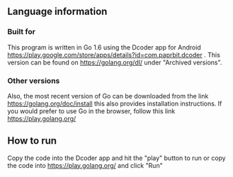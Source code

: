 ## Language information 
### Built for
This program is written in Go 1.6 using the Dcoder app for Android 
<https://play.google.com/store/apps/details?id=com.paprbit.dcoder> . This 
version can be found on <https://golang.org/dl/> under "Archived versions". 
### Other versions
Also, the most recent version of Go can be downloaded from the link 
<https://golang.org/doc/install> this also provides installation instructions. 
If you would prefer to use Go in the browser, follow this link 
<https://play.golang.org/>
## How to run 
Copy the code into the Dcoder app and hit the "play" button to run
or copy the code into <https://play.golang.org/> and click "Run"
